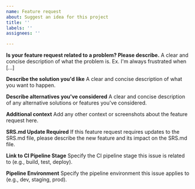 ```yaml
---
name: Feature request
about: Suggest an idea for this project
title: ''
labels: ''
assignees: ''

---
```


**Is your feature request related to a problem? Please describe.**
A clear and concise description of what the problem is. Ex. I'm always frustrated when [...]

**Describe the solution you'd like**
A clear and concise description of what you want to happen.

**Describe alternatives you've considered**
A clear and concise description of any alternative solutions or features you've considered.

**Additional context**
Add any other context or screenshots about the feature request here.

**SRS.md Update Required**
If this feature request requires updates to the SRS.md file, please describe the new feature and its impact on the SRS.md file.

**Link to CI Pipeline Stage**
Specify the CI pipeline stage this issue is related to (e.g., build, test, deploy).

**Pipeline Environment**
Specify the pipeline environment this issue applies to (e.g., dev, staging, prod).
